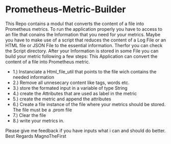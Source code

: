 # Prometheus-Metric-Builder
This Repo contains a modul that converts the content of a file into Prometheus metrics. 
To run the application properly you have to access to an file that conains the Information that you need for your metrics.
Maybe you have to make use of a script that reduces the content of a Log File or an HTML file or JSON File to the essential information. 
Therfor you can check the Script directory. 
After your Information is stored in some File you can build your metric following a few steps: 
This Application can convert the content of a file into Prometheus metric. 

 * 1.) Instanciate a Html_file_util that points to the file wich contains the needed information
 * 2.) Remove all unnesecary content like tags, words etc. 
 * 3.) store the formated input in a variable of type String
 * 4.) create the Attributes that are used as label in the metric
 * 5.) create the metric and append the attributes
 * 6.) Create a file instance of the file where your metrics should be stored. The file must be a .prom file
 * 7.) Clear the file
 * 8.) write your metrics in.
  
Please give me feedback if you have inputs what i can and should do better. 
Best Regards MagnoTheFirst
